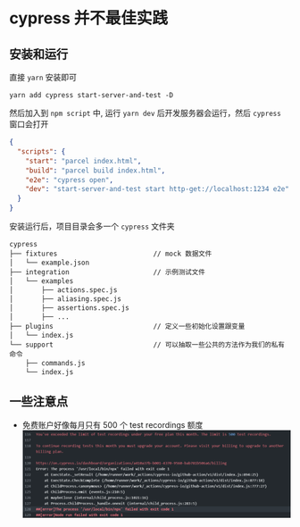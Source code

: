 # cypress 并不最佳实践

## 安装和运行

直接 `yarn` 安装即可

```
yarn add cypress start-server-and-test -D
```

然后加入到 `npm script` 中, 运行 `yarn dev` 后开发服务器会运行，然后 `cypress` 窗口会打开

```json
{
  "scripts": {
	"start": "parcel index.html",
    "build": "parcel build index.html",
    "e2e": "cypress open",
    "dev": "start-server-and-test start http-get://localhost:1234 e2e"
  }
}
```

安装运行后，项目目录会多一个 `cypress` 文件夹

```
cypress
├── fixtures						// mock 数据文件
│   └── example.json
├── integration 					// 示例测试文件
│   └── examples
│       ├── actions.spec.js
│       ├── aliasing.spec.js
│       ├── assertions.spec.js
│       ├── ...	
├── plugins 						// 定义一些初始化设置跟变量
│   └── index.js
└── support							// 可以抽取一些公共的方法作为我们的私有命令
    ├── commands.js
    └── index.js
```

## 一些注意点

- 免费账户好像每月只有 500 个 test recordings 额度
![cypress_test_limit](./img/cypress_test_limit.png)